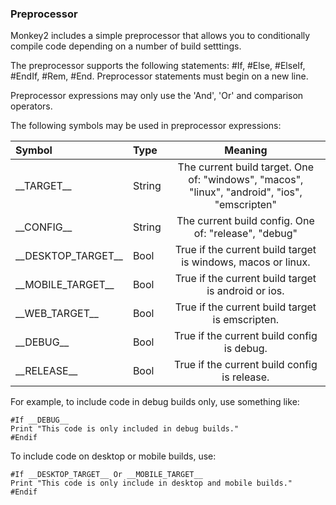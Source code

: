 
### Preprocessor

Monkey2 includes a simple preprocessor that allows you to conditionally compile code depending on a number of build setttings.

The preprocessor supports the following statements: #If, #Else, #ElseIf, #EndIf, #Rem, #End. Preprocessor statements must begin on a new line.

Preprocessor expressions may only use the 'And', 'Or' and comparison operators.

The following symbols may be used in preprocessor expressions:

| Symbol			| Type		| Meaning
|:----------------------|:------|:--------------------------------------------:
| \_\_TARGET\_\_			| String	| The current build target. One of: "windows", "macos", "linux", "android", "ios", "emscripten"
| \_\_CONFIG\_\_			| String	| The current build config. One of: "release", "debug"
| \_\_DESKTOP\_TARGET\_\_	| Bool		| True if the current build target is windows, macos or linux.
| \_\_MOBILE\_TARGET\_\_	| Bool		| True if the current build target is android or ios.
| \_\_WEB\_TARGET\_\_		| Bool		| True if the current build target is emscripten.
| \_\_DEBUG\_\_			| Bool		| True if the current build config is debug.
| \_\_RELEASE\_\_		| Bool		| True if the current build config is release.

For example, to include code in debug builds only, use something like:

```
#If __DEBUG__
Print "This code is only included in debug builds."
#Endif
```

To include code on desktop or mobile builds, use:

```
#If __DESKTOP_TARGET__ Or __MOBILE_TARGET__
Print "This code is only include in desktop and mobile builds."
#Endif
```
